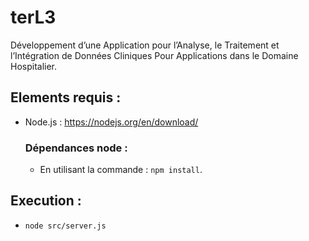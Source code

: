 # terL3
Développement d’une Application pour l’Analyse, le  Traitement et l’Intégration de Données Cliniques Pour Applications dans le Domaine Hospitalier.

## Elements requis :
 - Node.js : https://nodejs.org/en/download/

    ### Dépendances node :
   - En utilisant la commande : `npm install`.

## Execution :
 - `node src/server.js`
